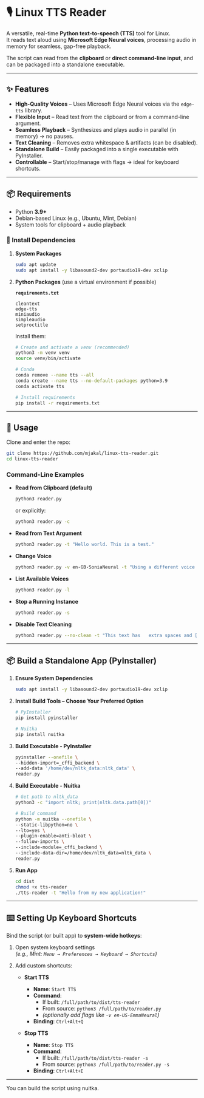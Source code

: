 # 🎙️ Linux TTS Reader

A versatile, real-time **Python text-to-speech (TTS)** tool for Linux.  
It reads text aloud using **Microsoft Edge Neural voices**, processing audio in memory for seamless, gap-free playback.  

The script can read from the **clipboard** or **direct command-line input**, and can be packaged into a standalone executable.

---

## ✨ Features

- **High-Quality Voices** – Uses Microsoft Edge Neural voices via the `edge-tts` library.  
- **Flexible Input** – Read text from the clipboard or from a command-line argument.  
- **Seamless Playback** – Synthesizes and plays audio in parallel (in memory) → no pauses.  
- **Text Cleaning** – Removes extra whitespace & artifacts (can be disabled).  
- **Standalone Build** – Easily packaged into a single executable with PyInstaller.  
- **Controllable** – Start/stop/manage with flags → ideal for keyboard shortcuts.  

---

## 📦 Requirements

- Python **3.9+**
- Debian-based Linux (e.g., Ubuntu, Mint, Debian)
- System tools for clipboard + audio playback

### 🔧 Install Dependencies

1. **System Packages**  
   ```bash
   sudo apt update
   sudo apt install -y libasound2-dev portaudio19-dev xclip
   ```

2. **Python Packages** (use a virtual environment if possible)

   **`requirements.txt`**  
   ```text
   cleantext
   edge-tts
   miniaudio
   simpleaudio
   setproctitle

   ```

   Install them:
   ```bash
   # Create and activate a venv (recommended)
   python3 -m venv venv
   source venv/bin/activate

   # Conda
   conda remove --name tts --all
   conda create --name tts --no-default-packages python=3.9
   conda activate tts

   # Install requirements
   pip install -r requirements.txt
   ```

---

## 🚀 Usage

Clone and enter the repo:
```bash
git clone https://github.com/mjakal/linux-tts-reader.git
cd linux-tts-reader
```

### Command-Line Examples

- **Read from Clipboard (default)**  
  ```bash
  python3 reader.py
  ```
  or explicitly:
  ```bash
  python3 reader.py -c
  ```

- **Read from Text Argument**  
  ```bash
  python3 reader.py -t "Hello world. This is a test."
  ```

- **Change Voice**  
  ```bash
  python3 reader.py -v en-GB-SoniaNeural -t "Using a different voice now."
  ```

- **List Available Voices**  
  ```bash
  python3 reader.py -l
  ```

- **Stop a Running Instance**  
  ```bash
  python3 reader.py -s
  ```

- **Disable Text Cleaning**  
  ```bash
  python3 reader.py --no-clean -t "This text has   extra spaces and [tags]."
  ```

---

## 📦 Build a Standalone App (PyInstaller)

1. **Ensure System Dependencies**
   ```bash
   sudo apt install -y libasound2-dev portaudio19-dev xclip
   ```

2. **Install Build Tools – Choose Your Preferred Option**
   ```bash
   # PyInstaller
   pip install pyinstaller
   
   # Nuitka
   pip install nuitka
   ```

3. **Build Executable - PyInstaller**
   ```bash
   pyinstaller --onefile \
   --hidden-import=_cffi_backend \
   --add-data '/home/dev/nltk_data:nltk_data' \
   reader.py
   ```

4. **Build Executable - Nuitka**
   ```bash
   # Get path to nltk_data
   python3 -c "import nltk; print(nltk.data.path[0])"
   
   # Build command
   python -m nuitka --onefile \
   --static-libpython=no \
   --lto=yes \
   --plugin-enable=anti-bloat \
   --follow-imports \
   --include-module=_cffi_backend \
   --include-data-dir=/home/dev/nltk_data=nltk_data \
   reader.py
   ```

5. **Run App**
   ```bash
   cd dist
   chmod +x tts-reader
   ./tts-reader -t "Hello from my new application!"
   ```

---

## ⌨️ Setting Up Keyboard Shortcuts

Bind the script (or built app) to **system-wide hotkeys**:

1. Open system keyboard settings  
   _(e.g., Mint: `Menu → Preferences → Keyboard → Shortcuts`)_

2. Add custom shortcuts:

   - **Start TTS**  
     - **Name**: `Start TTS`  
     - **Command**:  
       - If built: `/full/path/to/dist/tts-reader`  
       - From source: `python3 /full/path/to/reader.py`  
       - _(optionally add flags like `-v en-US-EmmaNeural`)_
     - **Binding**: `Ctrl+Alt+Q`

   - **Stop TTS**  
     - **Name**: `Stop TTS`  
     - **Command**:  
       - If built: `/full/path/to/dist/tts-reader -s`  
       - From source: `python3 /full/path/to/reader.py -s`
     - **Binding**: `Ctrl+Alt+E`

---

You can build the script using nuitka.

```